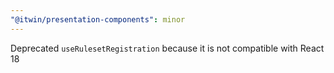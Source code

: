 ```yaml
---
"@itwin/presentation-components": minor
---
```


Deprecated `useRulesetRegistration` because it is not compatible with React 18
